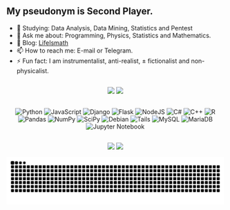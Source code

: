 ## My pseudonym is Second Player.

- 🌱 Studying: Data Analysis, Data Mining, Statistics and Pentest
- 💬 Ask me about: Programming, Physics, Statistics and Mathematics. 
- 📝 Blog: [LifeIsmath](https://lifeIsmath.pythonanywhere.com/)
- 📫 How to reach me: E-mail or Telegram.
- ⚡ Fun fact: I am instrumentalist, anti-realist, ± fictionalist and non-physicalist.
##
<div align="center">

  <img height="180em" src="https://github-readme-stats-sigma-five.vercel.app/api?username=LifeIsmath&show_icons=true&theme=dracula&include_all_commits=true&count_private=true"/>

  <img align="" height="180em" src="https://github-readme-stats.vercel.app/api/top-langs/?username=lifeismath&theme=dracula&layout=compact&langs_count=8" />



##

![Python](https://img.shields.io/badge/python-3670A0?style=for-the-badge&logo=python&logoColor=ffdd54)
![JavaScript](https://img.shields.io/badge/javascript-%23323330.svg?style=for-the-badge&logo=javascript&logoColor=%23F7DF1E)
![Django](https://img.shields.io/badge/django-%23092E20.svg?style=for-the-badge&logo=django&logoColor=white)
![Flask](https://img.shields.io/badge/flask-%23000.svg?style=for-the-badge&logo=flask&logoColor=white)
![NodeJS](https://img.shields.io/badge/node.js-6DA55F?style=for-the-badge&logo=node.js&logoColor=white)
![C#](https://img.shields.io/badge/c%23-%23239120.svg?style=for-the-badge&logo=c-sharp&logoColor=white)
![C++](https://img.shields.io/badge/c++-%2300599C.svg?style=for-the-badge&logo=c%2B%2B&logoColor=white)
![R](https://img.shields.io/badge/r-%23276DC3.svg?style=for-the-badge&logo=r&logoColor=white)
![Pandas](https://img.shields.io/badge/pandas-%23150458.svg?style=for-the-badge&logo=pandas&logoColor=white)
![NumPy](https://img.shields.io/badge/numpy-%23013243.svg?style=for-the-badge&logo=numpy&logoColor=white)
![SciPy](https://img.shields.io/badge/SciPy-%230C55A5.svg?style=for-the-badge&logo=scipy&logoColor=%white)
![Debian](https://img.shields.io/badge/Debian-D70A53?style=for-the-badge&logo=debian&logoColor=white)
![Tails](https://img.shields.io/badge/Tails%20-56347C?&style=for-the-badge&logo=tails&logoColor=white)
![MySQL](https://img.shields.io/badge/mysql-%2300f.svg?style=for-the-badge&logo=mysql&logoColor=white)
![MariaDB](https://img.shields.io/badge/MariaDB-003545?style=for-the-badge&logo=mariadb&logoColor=white)
![Jupyter Notebook](https://img.shields.io/badge/jupyter-%23FA0F00.svg?style=for-the-badge&logo=jupyter&logoColor=white)
  ##
 
<div> 
  <a href="https://t.me/Lifeismathematic" target="_blank"><img src="https://img.shields.io/badge/Telegram-2CA5E0?style=for-the-badge&logo=telegram&logoColor=white" target="_blank"></a>
  <a href = "mailto:po5043279@gmail.com"><img src="https://img.shields.io/badge/-Gmail-%23333?style=for-the-badge&logo=gmail&logoColor=white" target="_blank"></a>

![snake gif](https://github.com/lifeismath/lifeismath/blob/output/github-contribution-grid-snake.svg)


</div>  

